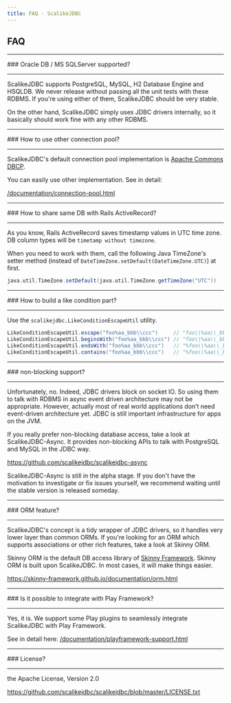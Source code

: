 ```yaml
---
title: FAQ - ScalikeJDBC
---
```


## FAQ


<hr/>
### Oracle DB / MS SQLServer supported?
<hr/>

ScalikeJDBC supports PostgreSQL, MySQL, H2 Database Engine and HSQLDB. We never release without passing all the unit tests with these RDBMS. If you're using either of them, ScalikeJDBC should be very stable.

On the other hand, ScalikeJDBC simply uses JDBC drivers internally, so it basically should work fine with any other RDBMS.

<hr/>
### How to use other connection pool?
<hr/>

ScalikeJDBC's default connection pool implementation is [Apache Commons DBCP](http://commons.apache.org/proper/commons-dbcp/).

You can easily use other implementation. See in detail:

[/documentation/connection-pool.html](/documentation/connection-pool.html)

<hr/>
### How to share same DB with Rails ActiveRecord?
<hr/>

As you know, Rails ActiveRecord saves timestamp values in UTC time zone. DB column types will be `timetamp without timezone`.

When you need to work with them, call the following Java TimeZone's setter method (instead of `DateTimeZone.setDefault(DateTimeZone.UTC)`) at first.

```scala
java.util.TimeZone.setDefault(java.util.TimeZone.getTimeZone("UTC"))
```

<hr/>
### How to build a like condition part?
<hr/>

Use the `scalikejdbc.LikeConditionEscapeUtil` utility.

```scala
LikeConditionEscapeUtil.escape("foo%aa_bbb\\ccc")     // "foo\\%aa\\_bbb\\\\ccc"
LikeConditionEscapeUtil.beginsWith("foo%aa_bbb\\ccc") // "foo\\%aa\\_bbb\\\\ccc%"
LikeConditionEscapeUtil.endsWith("foo%aa_bbb\\ccc")   // "%foo\\%aa\\_bbb\\\\ccc"
LikeConditionEscapeUtil.contains("foo%aa_bbb\\ccc")   // "%foo\\%aa\\_bbb\\\\ccc%"
```

<hr/>
### non-blocking support?
<hr/>

Unfortunately, no. Indeed, JDBC drivers block on socket IO. So using them to talk with RDBMS in async event driven architecture may not be appropriate. However, actually most of real world applications don’t need event-driven architecture yet. JDBC is still important infrastructure for apps on the JVM.

If you really prefer non-blocking database access, take a look at ScalikeJDBC-Async. It provides non-blocking APIs to talk with PostgreSQL and MySQL in the JDBC way.

https://github.com/scalikejdbc/scalikejdbc-async

ScalikeJDBC-Async is still in the alpha stage. If you don't have the motivation to investigate or fix issues yourself, we recommend waiting until the stable version is released someday.

<hr/>
### ORM feature?
<hr/>

ScalikeJDBC's concept is a tidy wrapper of JDBC drivers, so it handles very lower layer than common ORMs. If you're looking for an ORM which supports associations or other rich features, take a look at Skinny ORM.

Skinny ORM is the default DB access library of [Skinny Framework](https://skinny-framework.github.io/). Skinny ORM is built upon ScalikeJDBC. In most cases, it will make things easier.

https://skinny-framework.github.io/documentation/orm.html

<hr/>
### Is it possible to integrate with Play Framework?
<hr/>

Yes, it is. We support some Play plugins to seamlessly integrate ScalikeJDBC with Play Framework.

See in detail here: [/documentation/playframework-support.html](/documentation/playframework-support.html)

<hr/>
### License?
<hr/>

the Apache License, Version 2.0

https://github.com/scalikejdbc/scalikejdbc/blob/master/LICENSE.txt
